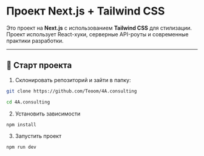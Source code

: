 # Проект Next.js + Tailwind CSS

Это проект на **Next.js** с использованием **Tailwind CSS** для стилизации.  
Проект использует React-хуки, серверные API-роуты и современные практики разработки.

---

## 🚀 Старт проекта

1. Склонировать репозиторий и зайти в папку:

```bash
git clone https://github.com/Teoom/4A.consulting
```
```bash
cd 4A.consulting
```

2. Установить зависимости
```bash
npm install
```

3. Запустить проект
```bash
npm run dev
```